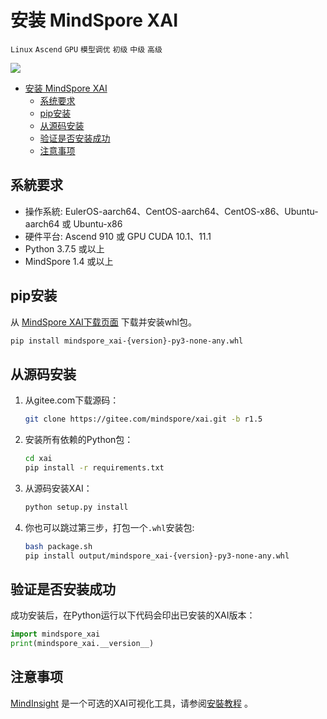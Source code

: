 # 安装 MindSpore XAI

`Linux` `Ascend` `GPU` `模型调优` `初级` `中级` `高级`

<a href="https://gitee.com/mindspore/docs/blob/r1.5/docs/xai/docs/source_zh_cn/installation.md" target="_blank"><img src="https://gitee.com/mindspore/docs/raw/r1.5/resource/_static/logo_source.png"></a>

<!-- TOC -->

- [安装 MindSpore XAI](#安装-mindspore-xai)
    - [系统要求](#系统要求)
    - [pip安装](#pip安装)
    - [从源码安装](#从源码安装)
    - [验证是否安装成功](#验证是否安装成功)
    - [注意事项](#注意事项)

<!-- /TOC -->

## 系統要求

- 操作系統: EulerOS-aarch64、CentOS-aarch64、CentOS-x86、Ubuntu-aarch64 或 Ubuntu-x86
- 硬件平台: Ascend 910 或 GPU CUDA 10.1、11.1
- Python 3.7.5 或以上
- MindSpore 1.4 或以上

## pip安装

从 [MindSpore XAI下载页面](https://www.mindspore.cn/versions) 下载并安装whl包。

```bash
pip install mindspore_xai-{version}-py3-none-any.whl
```

## 从源码安装

1. 从gitee.com下载源码：

    ```bash
    git clone https://gitee.com/mindspore/xai.git -b r1.5
    ```

2. 安装所有依赖的Python包：

    ```bash
    cd xai
    pip install -r requirements.txt
    ```

3. 从源码安装XAI：

    ```bash
    python setup.py install
    ```

4. 你也可以跳过第三步，打包一个`.whl`安装包:

    ```bash
    bash package.sh
    pip install output/mindspore_xai-{version}-py3-none-any.whl
    ```

## 验证是否安装成功

成功安装后，在Python运行以下代码会印出已安装的XAI版本：

```python
import mindspore_xai
print(mindspore_xai.__version__)
```

## 注意事项

[MindInsight](https://www.mindspore.cn/mindinsight) 是一个可选的XAI可视化工具，请参阅[安裝教程](https://www.mindspore.cn/mindinsight/docs/zh-CN/r1.5/mindinsight_install.html) 。

